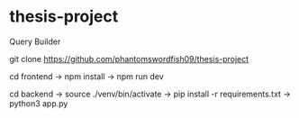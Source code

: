 # thesis-project
Query Builder


git clone https://github.com/phantomswordfish09/thesis-project

cd frontend -> npm install -> npm run dev

cd backend -> source ./venv/bin/activate -> pip install -r requirements.txt -> python3 app.py

